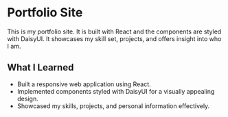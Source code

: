 # Portfolio Site

This is my portfolio site. It is built with React and the components are styled with DaisyUI. It showcases my skill set, projects, and offers insight into who I am.

## What I Learned
- Built a responsive web application using React.
- Implemented components styled with DaisyUI for a visually appealing design.
- Showcased my skills, projects, and personal information effectively.

